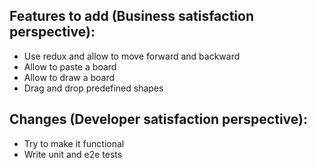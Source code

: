 














## Features to add (Business satisfaction perspective):

- Use redux and allow to move forward and backward
- Allow to paste a board
- Allow to draw a board
- Drag and drop predefined shapes

## Changes (Developer satisfaction perspective):

- Try to make it functional
- Write unit and e2e tests
